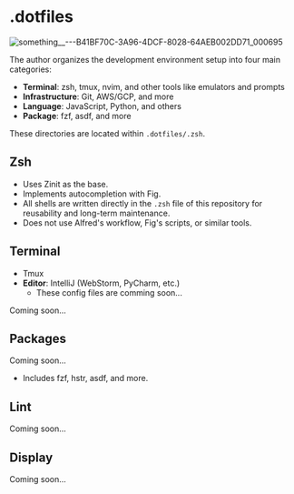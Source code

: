 # .dotfiles
![something__---B41BF70C-3A96-4DCF-8028-64AEB002DD71_000695](https://github.com/kent7k/.dotfiles/assets/46371150/e2c10025-f52e-4e27-a4f7-6ad9f3476e17)

The author organizes the development environment setup into four main
categories:

- **Terminal**: zsh, tmux, nvim, and other tools like emulators and prompts
- **Infrastructure**: Git, AWS/GCP, and more
- **Language**: JavaScript, Python, and others
- **Package**: fzf, asdf, and more

These directories are located within `.dotfiles/.zsh`.

## Zsh

- Uses Zinit as the base.
- Implements autocompletion with Fig.
- All shells are written directly in the `.zsh` file of this repository for
  reusability and long-term maintenance.
- Does not use Alfred's workflow, Fig's scripts, or similar tools.

## Terminal

- Tmux
- **Editor**: IntelliJ (WebStorm, PyCharm, etc.)
    - These config files are comming
      soon...

Coming soon...

## Packages

Coming soon...

- Includes fzf, hstr, asdf, and more.

## Lint

Coming soon...

## Display

Coming soon...
